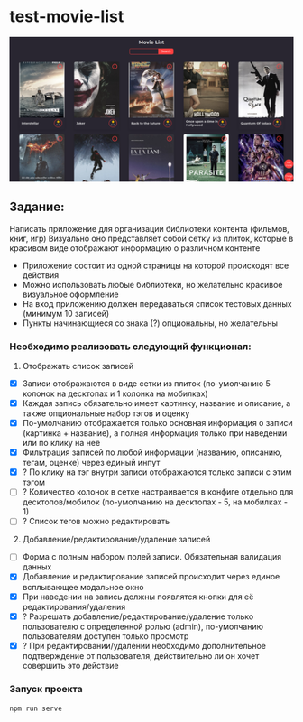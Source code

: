 # test-movie-list

![Screenshot](https://raw.githubusercontent.com/tem235/test-movie-list/main/src/assets/screen.png)

## Задание:
   Написать приложение для организации библиотеки контента (фильмов, книг, игр)
   Визуально оно представляет собой сетку из плиток, которые в красивом виде отображают информацию о различном контенте

- Приложение состоит из одной страницы на которой происходят все действия
- Можно использовать любые библиотеки, но желательно красивое визуальное оформление
- На вход приложению должен передаваться список тестовых данных (минимум 10 записей)
- Пункты начинающиеся со знака (?) опциональны, но желательны

### Необходимо реализовать следующий функционал:
1. Отображать список записей
- [x] Записи отображаются в виде сетки из плиток (по-умолчанию 5 колонок на десктопах и 1 колонка на мобилках)
- [x] Каждая запись обязательно имеет картинку, название и описание, а также опциональные набор тэгов и оценку
- [x] По-умолчанию отображается только основная информация о записи (картинка + название), а полная информация только при наведении или по клику на неё
- [x] Фильтрация записей по любой информации (названию, описанию, тегам, оценке) через единый инпут
- [x] ? По клику на тэг внутри записи отображаются только записи с этим тэгом
- [ ] ? Количество колонок в сетке настраивается в конфиге отдельно для десктопов/мобилок (по-умолчанию на десктопах - 5, на мобилках - 1)
- [ ] ? Список тегов можно редактировать

2. Добавление/редактирование/удаление записей
- [ ] Форма с полным набором полей записи. Обязательная валидация данных
- [x] Добавление и редактирование записей происходит через единое всплывающее модальное окно
- [x] При наведении на запись должны появлятся кнопки для её редактирования/удаления
- [x] ? Разрешать добавление/редактирование/удаление только пользователю с определенной ролью (admin), по-умолчанию пользователям доступен только просмотр
- [x] ? При редактировании/удалении необходимо дополнительное подтверждение от пользователя, действительно ли он хочет совершить это действие

### Запуск проекта
```
npm run serve
```

